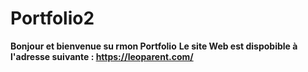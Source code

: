 # Portfolio2
**Bonjour et bienvenue su rmon Portfolio**
**Le site Web est dispobible à l'adresse suivante : https://leoparent.com/**
